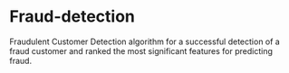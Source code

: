# Fraud-detection
Fraudulent Customer Detection algorithm for a successful detection of a fraud customer and ranked the most significant features for predicting fraud.
